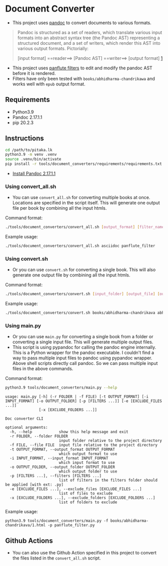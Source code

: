 # Document Converter

- This project uses [pandoc](https://pandoc.org) to convert documents to various formats.

> Pandoc is structured as a set of readers, which translate various input formats into an abstract syntax tree (the Pandoc AST) representing a structured document, and a set of writers, which render this AST into various output formats. Pictorially:
>
>[input format] ==reader==> [Pandoc AST] ==writer==> [output format] [1]

[1]: https://pandoc.org/using-the-pandoc-api.html#pandocs-architecture

- This project uses [panflute filters](http://scorreia.com/software/panflute) to edit and modify the pandoc AST before it is rendered.
- Filters have only been tested with `books/abhidharma-chandrikawa` and works well with `epub` output format.

## Requirements

- Python3.9
- Pandoc 2.17.1.1
- pip 20.2.3
## Instructions

```sh
cd /path/to/pitaka.lk
python3.9 -m venv .venv
source .venv/bin/activate
pip install -r tools/document_converters/requirements/requirements.txt
```

- [Install Pandoc 2.17.1.1](https://pandoc.org/installing.html)

### Using convert_all.sh

- You can use `convert_all.sh` for converting multiple books at once. Locations are specified in the script itself. This will generate one output file per book by combining all the input htmls.

Command format:
```sh
./tools/document_converters/convert_all.sh [output_format] [filter_name]
```
Example usage:

```sh
./tools/document_converters/convert_all.sh asciidoc panflute_filter
```

### Using convert.sh

- Or you can use `convert.sh` for converting a single book. This will also generate one output file by combining all the input htmls.

Command format:
```sh
./tools/document_converters/convert.sh [input_folder] [output_file] [output_format] [filter]
```
Example usage:

```sh
./tools/document_converters/convert.sh books/abhidharma-chandrikava abhidharma-chandrikava.epub epub panflute_filter
```

### Using main.py

- Or you can use `main.py` for converting a single book from a folder or converting a single input file. This will generate multiple output files.
- This script is using pypandoc for calling the pandoc engine internally. This is a Python wrapper for the pandoc executable. I couldn't find a way to pass multiple input files to pandoc using pypandoc wrapper. Above shell scripts directly call pandoc. So we can pass multiple input files in the above commands.


Command format:

```sh
python3.9 tools/document_converters/main.py --help
```
```
usage: main.py [-h] (-r FOLDER | -f FILE) [-t OUTPUT_FORMAT] [-i INPUT_FORMAT] [-o OUTPUT_FOLDER] [-p [FILTERS ...]] [-e [EXCLUDE_FILES ...]]
               [-x [EXCLUDE_FOLDERS ...]]

Doc converter CLI

optional arguments:
  -h, --help            show this help message and exit
  -r FOLDER, --folder FOLDER
                        input folder relative to the project directory
  -f FILE, --file FILE  input file relative to the project directory
  -t OUTPUT_FORMAT, --output_format OUTPUT_FORMAT
                        which output format to use
  -i INPUT_FORMAT, --input_format INPUT_FORMAT
                        which input format to use
  -o OUTPUT_FOLDER, --output_folder OUTPUT_FOLDER
                        which output folder to use
  -p [FILTERS ...], --filters [FILTERS ...]
                        list of filters in the filters folder should be applied [with ext: .py]
  -e [EXCLUDE_FILES ...], --exclude_files [EXCLUDE_FILES ...]
                        list of files to exclude
  -x [EXCLUDE_FOLDERS ...], --exclude_folders [EXCLUDE_FOLDERS ...]
                        list of folders to exclude
```
Example usage:
```
python3.9 tools/document_converters/main.py -f books/abhidharma-chandrikava/1.html -p panflute_filter.py
```

## Github Actions

- You can also use the Github Action specified in this project to convert the files listed in the `convert_all.sh` script.